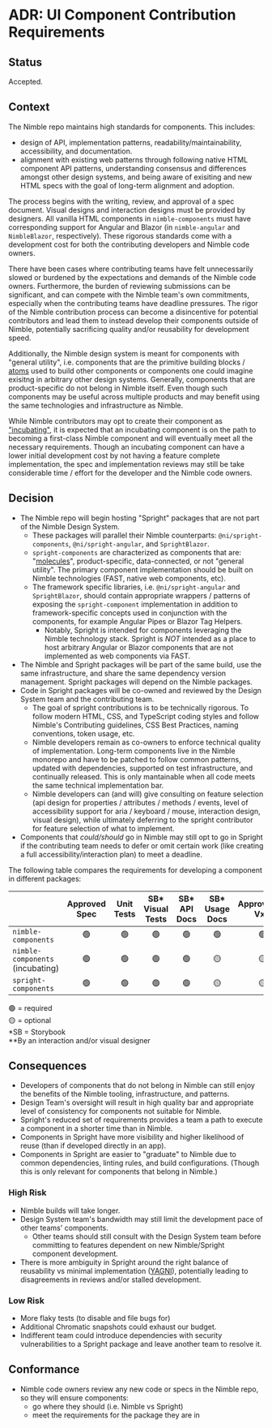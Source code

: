 # ADR: UI Component Contribution Requirements

## Status

<!--
A decision is considered proposed while in PR, and accepted once it is
committed. -->

Accepted.

## Context

<!--
This section describes the forces at play, including technological, political,
social, and project local. These forces are probably in tension, and should be
called out as such. The language in this section is value-neutral. It is simply
describing facts.
-->

The Nimble repo maintains high standards for components. This includes:
- design of API, implementation patterns, readability/maintainability, accessibility, and documentation.
- alignment with existing web patterns through following native HTML component API patterns, understanding consensus and differences amongst other design systems, and being aware of exisiting and new HTML specs with the goal of long-term alignment and adoption.

The process begins with the writing, review, and approval of a spec document. Visual designs and interaction designs must be provided by designers. All vanilla HTML components in `nimble-components` must have corresponding support for Angular and Blazor (in `nimble-angular` and `NimbleBlazor`, respectively). These rigorous standards come with a development cost for both the contributing developers and Nimble code owners.

There have been cases where contributing teams have felt unnecessarily slowed or burdened by the expectations and demands of the Nimble code owners. Furthermore, the burden of reviewing submissions can be significant, and can compete with the Nimble team's own commitments, especially when the contributing teams have deadline pressures. The rigor of the Nimble contribution process can become a disincentive for potential contributors and lead them to instead develop their components outside of Nimble, potentially sacrificing quality and/or reusability for development speed.

Additionally, the Nimble design system is meant for components with "general utility", i.e. components that are the primitive building blocks / [atoms](https://atomicdesign.bradfrost.com/chapter-2/) used to build other components or components one could imagine exisitng in arbitrary other design systems. Generally, components that are product-specific do not belong in Nimble itself. Even though such components may be useful across multiple products and may benefit using the same technologies and infrastructure as Nimble.

While Nimble contributors may opt to create their component as ["incubating"](https://github.com/ni/nimble/blob/a9ba0b6027479fe1cc2267f11957caa329910dfc/packages/nimble-components/CONTRIBUTING.md#marking-a-component-as-incubating), it is expected that an incubating component is on the path to becoming a first-class Nimble component and will eventually meet all the necessary requirements. Though an incubating component can have a lower initial development cost by not having a feature complete implementation, the spec and implementation reviews may still be take considerable time / effort for the developer and the Nimble code owners.

## Decision

- The Nimble repo will begin hosting "Spright" packages that are not part of the Nimble Design System.
    - These packages will parallel their Nimble counterparts: `@ni/spright-components`, `@ni/spright-angular`, and `SprightBlazor`.
    - `spright-components` are characterized as components that are: "[molecules](https://atomicdesign.bradfrost.com/chapter-2/)", product-specific, data-connected, or not "general utility". The primary component implementation should be built on Nimble technologies (FAST, native web components, etc).
    - The framework specific libraries, i.e. `@ni/spright-angular` and `SprightBlazor`, should contain appropriate wrappers / patterns of exposing the `spright-component` implementation in addition to framework-specific concepts used in conjunction with the components, for example Angular Pipes or  Blazor Tag Helpers.
      - Notably, Spright is intended for components leveraging the Nimble technology stack. Spright is *NOT* intended as a place to host arbitrary Angular or Blazor components that are not implemented as web components via FAST.
- The Nimble and Spright packages will be part of the same build, use the same infrastructure, and share the same dependency version management. Spright packages will depend on the Nimble packages.
- Code in Spright packages will be co-owned and reviewed by the Design System team and the contributing team.
  - The goal of spright contributions is to be technically rigorous. To follow modern HTML, CSS, and TypeScript coding styles and follow Nimble's Contributing guidelines, CSS Best Practices, naming conventions, token usage, etc.
  - Nimble developers remain as co-owners to enforce technical quality of implementation. Long-term components live in the Nimble monorepo and have to be patched to follow common patterns, updated with dependencies, supported on test infrastructure, and continually released. This is only mantainable when all code meets the same technical implementation bar.
  - Nimble developers can (and will) give consulting on feature selection (api design for properties / attributes / methods / events, level of accessibility support for aria / keyboard / mouse, interaction design, visual design), while ultimately deferring to the spright contributor for feature selection of what to implement.
- Components that _could/should_ go in Nimble may still opt to go in Spright if the contributing team needs to defer or omit certain work (like creating a full accessibility/interaction plan) to meet a deadline.

The following table compares the requirements for developing a component in different packages: 

|                                  | Approved Spec | Unit Tests | SB* Visual Tests | SB* API Docs | SB* Usage Docs | Approved** VxD | Approved** IxD | Angular/Blazor Support | Proper a11y | Minimal Tech Debt | Mobile Support | 
| -------------------------------- | :-----------: | :--------: | :--------------: | :----------: | :------------: | :------------: | :------------: | :--------------------: | :---------: | :---------------: | :------------: |
| `nimble-components`              | 🟢           | 🟢         | 🟢              | 🟢           | 🟢            | 🟢             | 🟢            | 🟢                     | 🟢         | 🟢                | 🟡
| `nimble-components` (incubating) | 🟢           | 🟢         | 🟢              | 🟢           | 🟡            | 🟡             | 🟢            | 🟡                     | 🟡         | 🟡                | 🟡
| `spright-components`             | 🟢           | 🟢         | 🟢              | 🟢           | 🟡            | 🟡             | 🟡            | 🟡                     | 🟡         | 🟡                | 🟡

🟢 = required\
🟡 = optional\
*SB = Storybook\
**By an interaction and/or visual designer

## Consequences

<!--
This section describes the resulting context, after applying the decision. All
consequences should be listed here, not just the "positive" ones. A particular
decision may have positive, negative, and neutral consequences, but all of them
affect the team and project in the future.
-->
- Developers of components that do not belong in Nimble can still enjoy the benefits of the Nimble tooling, infrastructure, and patterns.
- Design Team's oversight will result in high quality bar and appropriate level of consistency for components not suitable for Nimble.
- Spright's reduced set of requirements provides a team a path to execute a component in a shorter time than in Nimble.
- Components in Spright have more visibility and higher likelihood of reuse (than if developed directly in an app).
- Components in Spright are easier to "graduate" to Nimble due to common dependencies, linting rules, and build configurations. (Though this is only relevant for components that belong in Nimble.)

### High Risk
- Nimble builds will take longer.
- Design System team's bandwidth may still limit the development pace of other teams' components.
    - Other teams should still consult with the Design System team before committing to features dependent on new Nimble/Spright component development.
- There is more ambiguity in Spright around the right balance of reusability vs minimal implementation ([YAGNI](https://martinfowler.com/bliki/Yagni.html)), potentially leading to disagreements in reviews and/or stalled development.

### Low Risk
- More flaky tests (to disable and file bugs for)
- Additional Chromatic snapshots could exhaust our budget.
- Indifferent team could introduce dependencies with security vulnerabilities to a Spright package and leave another team to resolve it.

## Conformance

<!--
This section describes the mechanisms that will be instituted to drive
compliance with the decision. Mechanisms can be automated or manual. Part of the
consideration for conformance should be the need for exceptions, the benefit of
prevention versus detection, and the efficacy of automated versus manual
processes compared to the cost of automation.
-->
- Nimble code owners review any new code or specs in the Nimble repo, so they will ensure components:
    - go where they should (i.e. Nimble vs Spright)
    - meet the requirements for the package they are in

